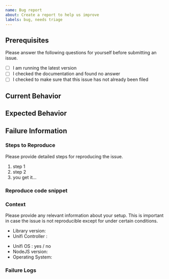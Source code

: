 ```yaml
---
name: Bug report
about: Create a report to help us improve
labels: bug, needs triage
---
```


## Prerequisites

Please answer the following questions for yourself before submitting an issue. 

- [ ] I am running the latest version
- [ ] I checked the documentation and found no answer
- [ ] I checked to make sure that this issue has not already been filed

## Current Behavior

<!-- What is the current behavior? -->

## Expected Behavior

<!-- Please describe the behavior you are expecting -->

## Failure Information

<!-- Please help provide information about the failure if this is a bug. If it is not a bug, please remove the rest of this template. -->

### Steps to Reproduce

Please provide detailed steps for reproducing the issue.

1. step 1
2. step 2
3. you get it...

### Reproduce code snippet
<!-- You can use codesandbox.io to create a reproduce code. -->


### Context

Please provide any relevant information about your setup. This is important in case the issue is not reproducible except for under certain conditions.

* Library version:
* Unifi Controller :
<!-- an unifi OS machine like UDM/UDR/cloudKeys ... or just the unifi software ? -->
* Unifi OS : yes / no
* NodeJS version: 
* Operating System:

### Failure Logs
<!-- you can enable DEBUG to get logs : https://github.com/thib3113/unifi-client#debug -->
```

```
